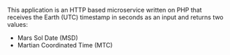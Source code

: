 This application is an HTTP based microservice written on PHP that receives
the Earth (UTC) timestamp in seconds as an input and returns two values:
* Mars Sol Date (MSD)
* Martian Coordinated Time (MTC)
